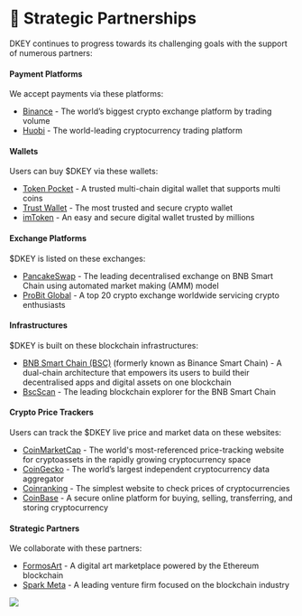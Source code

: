 # 🤝 Strategic Partnerships

DKEY continues to progress towards its challenging goals with the support of numerous partners:



#### Payment Platforms&#x20;

We accept payments via these platforms:&#x20;

* [Binance](https://www.binance.com/) - The world’s biggest crypto exchange platform by trading volume&#x20;
* [Huobi](https://www.huobi.com/en-us/) - The world-leading cryptocurrency trading platform&#x20;



#### Wallets&#x20;

Users can buy $DKEY via these wallets:&#x20;

* [Token Pocket](https://www.tokenpocket.pro/) - A trusted multi-chain digital wallet that supports multi coins&#x20;
* [Trust Wallet](https://trustwallet.com/) - The most trusted and secure crypto wallet&#x20;
* [imToken](https://token.im/) - An easy and secure digital wallet trusted by millions&#x20;



#### Exchange Platforms&#x20;

$DKEY is listed on these exchanges:&#x20;

* [PancakeSwap](https://pancakeswap.finance/info/token/0xf3ed4770e6efe9168c3f2f50a6d9d0f97a550df1) - The leading decentralised exchange on BNB Smart Chain using automated market making (AMM) model&#x20;
* [ProBit Global](https://www.probit.com/app/exchange/DKEY-USDT) - A top 20 crypto exchange worldwide servicing crypto enthusiasts&#x20;



#### Infrastructures&#x20;

$DKEY is built on these blockchain infrastructures:&#x20;

* [BNB Smart Chain (BSC)](https://www.bnbchain.world/en/smartChain) (formerly known as Binance Smart Chain) - A dual-chain architecture that empowers its users to build their decentralised apps and digital assets on one blockchain&#x20;
* [BscScan](https://bscscan.com/token/0xf3ed4770e6efe9168c3f2f50a6d9d0f97a550df1) - The leading blockchain explorer for the BNB Smart Chain&#x20;



#### Crypto Price Trackers&#x20;

Users can track the $DKEY live price and market data on these websites:&#x20;

* [CoinMarketCap](https://coinmarketcap.com/currencies/dkey-bank/) - The world's most-referenced price-tracking website for cryptoassets in the rapidly growing cryptocurrency space&#x20;
* [CoinGecko](https://www.coingecko.com/en/coins/dkey-bank) - The world’s largest independent cryptocurrency data aggregator &#x20;
* [Coinranking](https://coinranking.com/coin/E8rWjAxcb+dkeybank-dkey) - The simplest website to check prices of cryptocurrencies &#x20;
* [CoinBase](https://www.coinbase.com/price/dkey-bank) - A secure online platform for buying, selling, transferring, and storing cryptocurrency&#x20;



#### Strategic Partners

We collaborate with these partners:

* [FormosArt](https://www.formosart.io/store/dkey) - A digital art marketplace powered by the Ethereum blockchain&#x20;
* [Spark Meta](https://www.sparkmeta.info/) - A leading venture firm focused on the blockchain industry&#x20;



![](../.gitbook/assets/Strategy-Partners\_latest.png)



